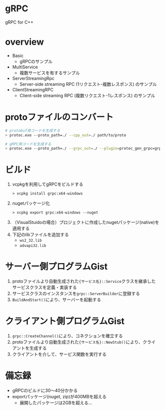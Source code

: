 # gRPC

gRPC for C++

# overview

- Basic
    - gRPCのサンプル
- MultiService
    - 複数サービスを有するサンプル
- ServerStreamingRpc
    - Server-side streaming RPC (1リクエスト-複数レスポンス) のサンプル
- ClientStreamingRPC
    - Client-side streaming RPC (複数リクエスト-1レスポンス) のサンプル

# protoファイルのコンバート

```sh
# protobuf用コードを生成する
> protoc.exe --proto_path=./ --cpp_out=./ path/to/proto

# gRPC用コードを生成する
> protoc.exe --proto_path=./ --grpc_out=./ --plugin=protoc_gen_grpc=grpc_cpp_plugin.exe path/to/proto
```

# ビルド

1. vcpkgを利用してgRPCをビルドする
    ```
    > vcpkg install grpc:x64-windows
    ```
1. nugetパッケージ化
    ```
    > vcpkg export grpc:x64-windows --nuget
    ```
1. （VisualStuidoの場合）プロジェクトに作成したnugetパッケージ(native)を適用する
1. 下記のlibファイルを追加する
    - `ws2_32.lib`
    - `advapi32.lib`

# サーバー側プログラムGist

1. protoファイルより自動生成された`{サービス名}::Service`クラスを継承したサービスクラスを定義・実装する
1. サービスクラスのインスタンスを`grpc::ServerBuilder`に登録する
1. `BuildAndStart()`により、サーバーを起動する

# クライアント側プログラムGist

1. `grpc::CreateChannel()`により、コネクションを確立する
1. protoファイルより自動生成された`{サービス名}::NewStub()`により、クライアントを生成する
1. クライアントを介して、サービス関数を実行する

# 備忘録

- gRPCのビルドに30～40分かかる
- exportパッケージ(nuget, zip)が400MBを超える
    - 展開したパッケージは2GBを超える...
